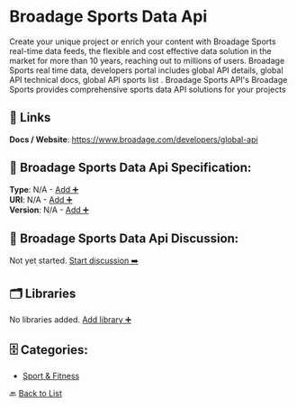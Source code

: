 # Broadage Sports Data Api

Create your unique project or enrich your content with Broadage Sports real-time data feeds, the flexible and cost effective data solution in the market for more than 10 years, reaching out to millions of users.  Broadage Sports real time data, developers portal includes global API details, global API technical docs, global API sports list
. Broadage Sports API's
Broadage Sports provides comprehensive sports data API solutions for your projects

##  🔗 Links
**Docs / Website**: https://www.broadage.com/developers/global-api

## 🧬 Broadage Sports Data Api Specification:
**Type**: N/A - [Add ➕](https://github.com/apis-list/apis-list/edit/main/apis.yaml#L2291)  
**URI**: N/A - [Add ➕](https://github.com/apis-list/apis-list/edit/main/apis.yaml#L2291)  
**Version**: N/A - [Add ➕](https://github.com/apis-list/apis-list/edit/main/apis.yaml#L2291)

## 💬 Broadage Sports Data Api Discussion:
Not yet started. [Start discussion ➡️](https://github.com/apis-list/apis-list/discussions/new)

## 🗂️ Libraries

No libraries added. [Add library ➕](https://github.com/apis-list/apis-list/edit/main/apis.yaml#L2291)    


## 🗄️ Categories:
- [Sport & Fitness](https://github.com/apis-list/apis-list#sport--fitness-)

🔙  [Back to List](https://github.com/apis-list/apis-list)
